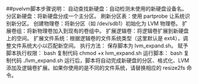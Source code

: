 ##pvelvm脚本步骤说明：
自动查找新硬盘：自动检测未使用的新硬盘设备名。
分区新硬盘：将新硬盘分成一个主分区。
刷新分区表：使用 partprobe 让系统识别新分区。
创建物理卷：将新分区（如 /dev/sdb1）初始化为 LVM 物理卷。
扩展卷组：将新物理卷加入到现有的卷组中。
扩展逻辑卷：将逻辑卷扩展到新硬盘上的空间。
扩展文件系统：根据逻辑卷的文件系统类型（这里默认是 ext4），调整文件系统大小以匹配新空间。
执行方法：
保存脚本为 lvm_expand.sh。
赋予脚本执行权限：
bash
复制代码
chmod +x lvm_expand.sh
运行脚本：
bash
复制代码
./lvm_expand.sh
运行后，脚本将自动完成新硬盘的分区、格式化、LVM 添加及逻辑卷扩展。如果你使用的是不同的文件系统，请替换相应的 resize2fs 命令。
